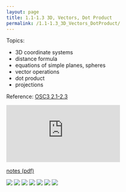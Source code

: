 ```yaml
---
layout: page
title: 1.1-1.3 3D, Vectors, Dot Product
permalink: /1.1-1.3_3D_Vectors_DotProduct/
---
```


Topics:
- 3D coordinate systems
- distance formula
- equations of simple planes, spheres
- vector operations
- dot product
- projections

Reference: [OSC3 2.1-2.3](https://openstax.org/books/calculus-volume-3/pages/2-1-vectors-in-the-plane)

<iframe class="video" src="https://www.youtube.com/embed/Re_p5u6-9yc" title="YouTube video player" frameborder="0" allow="accelerometer; autoplay; clipboard-write; encrypted-media; gyroscope; picture-in-picture" allowfullscreen></iframe>

[notes (pdf)](MultiV_1.1-1.3_3D_Vectors_DotProduct.pdf)

![](1.png)
![](2.png)
![](3.png)
![](4.png)
![](5.png)
![](6.png)
![](7.png)


